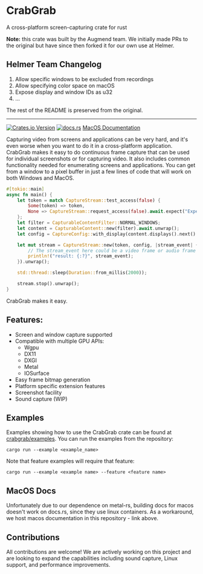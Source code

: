 # CrabGrab
A cross-platform screen-capturing crate for rust

**Note:** this crate was built by the Augmend team. We initially made PRs to the original but have since then forked it for our own use at Helmer.

Helmer Team Changelog
---------------------
1. Allow specific windows to be excluded from recordings
2. Allow specifying color space on macOS
3. Expose display and window IDs as u32
4. ...

The rest of the README is preserved from the original.

--------------------------------------------------------

[![Crates.io Version](https://img.shields.io/crates/v/crabgrab)](https://crates.io/crates/crabgrab)
[![docs.rs](https://img.shields.io/docsrs/crabgrab)](https://docs.rs/crabgrab/)
[MacOS Documentation](https://augmendtech.github.io/CrabGrab/macos_docs/crabgrab/index.html)


Capturing video from screens and applications can be very hard, and it's even worse when you want to do it in a cross-platform application. CrabGrab makes it easy to do continuous frame capture that can be used for individual screenshots or for capturing video. It also includes common functionality needed for enumerating screens and applications. You can get from a window to a pixel buffer in just a few lines of code that will work on both Windows and MacOS.

```rust
#[tokio::main]
async fn main() { 
    let token = match CaptureStream::test_access(false) {
        Some(token) => token,
        None => CaptureStream::request_access(false).await.expect("Expected capture access")
    };
    let filter = CapturableContentFilter::NORMAL_WINDOWS;
    let content = CapturableContent::new(filter).await.unwrap();
    let config = CaptureConfig::with_display(content.displays().next().unwrap(), CapturePixelFormat::Bgra8888);

    let mut stream = CaptureStream::new(token, config, |stream_event| {
        // The stream_event here could be a video frame or audio frame
        println!("result: {:?}", stream_event);
    }).unwrap();

    std::thread::sleep(Duration::from_millis(2000));

    stream.stop().unwrap();
}
```

CrabGrab makes it easy.

Features:
---------
- Screen and window capture supported
- Compatible with multiple GPU APIs:
    - Wgpu
    - DX11
    - DXGI
    - Metal
    - IOSurface
- Easy frame bitmap generation
- Platform specific extension features
- Screenshot facility
- Sound capture (WIP)

Examples
--------

Examples showing how to use the CrabGrab crate can be found at [crabgrab/examples](examples). You can run the examples from the repository:

`cargo run --example <example_name>`

Note that feature examples will require that feature:

`cargo run --example <example name> --feature <feature name>`

MacOS Docs
----------
Unfortunately due to our dependence on metal-rs, building docs for macos doesn't work on docs.rs, since they use linux containers. As a workaround, we host macos documentation in this repository - link above.


Contributions
-------------

All contributions are welcome! We are actively working on this project and are looking to expand the capabilities including sound capture, Linux support, and performance improvements.
